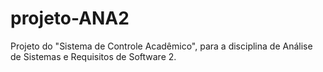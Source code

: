 # projeto-ANA2
Projeto do "Sistema de Controle Acadêmico", para a disciplina de Análise de Sistemas e Requisitos de Software 2.
